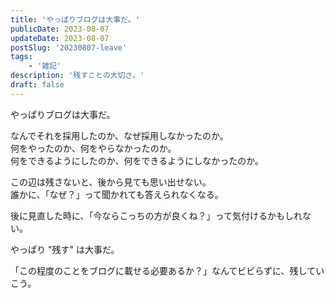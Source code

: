 ```yaml
---
title: 'やっぱりブログは大事だ。'
publicDate: 2023-08-07
updateDate: 2023-08-07
postSlug: '20230807-leave'
tags: 
    - '雑記'
description: '残すことの大切さ。'
draft: false
---
```


やっぱりブログは大事だ。

なんでそれを採用したのか、なぜ採用しなかったのか。  
何をやったのか、何をやらなかったのか。  
何をできるようにしたのか、何をできるようにしなかったのか。  

この辺は残さないと、後から見ても思い出せない。  
誰かに、「なぜ？」って聞かれても答えられなくなる。

後に見直した時に、「今ならこっちの方が良くね？」って気付けるかもしれない。

やっぱり "残す" は大事だ。

「この程度のことをブログに載せる必要あるか？」なんてビビらずに、残していこう。
